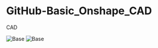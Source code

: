# GitHub-Basic_Onshape_CAD
CAD

![Base](https://github.com/lmcmind85/GitHub-Basic_Onshape_CAD/blob/master/Screenshot%202020-09-24%20at%201.00.44%20PM.png?raw=true)
![Base](https://github.com/lmcmind85/GitHub-Basic_Onshape_CAD/blob/master/Screenshot%202020-09-29%20at%2012.50.58%20PM.png?raw=true)
